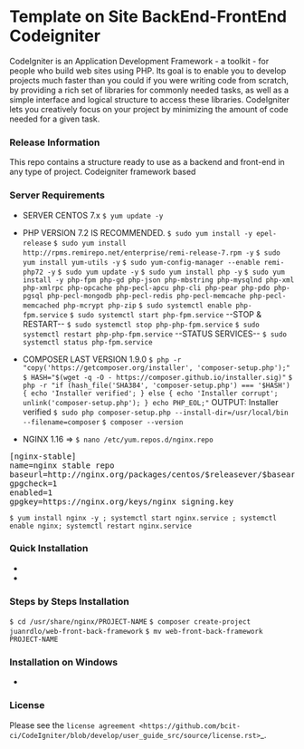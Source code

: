 # Template on Site BackEnd-FrontEnd Codeigniter

CodeIgniter is an Application Development Framework - a toolkit - for people
who build web sites using PHP. Its goal is to enable you to develop projects
much faster than you could if you were writing code from scratch, by providing
a rich set of libraries for commonly needed tasks, as well as a simple
interface and logical structure to access these libraries. CodeIgniter lets
you creatively focus on your project by minimizing the amount of code needed
for a given task.

### Release Information

This repo contains a structure ready to use as a backend and front-end in 
any type of project. Codeigniter framework based

### Server Requirements

- SERVER CENTOS 7.x
`$ yum update -y`

- PHP VERSION 7.2 IS RECOMMENDED.
`$ sudo yum install -y epel-release`
`$ sudo yum install http://rpms.remirepo.net/enterprise/remi-release-7.rpm -y`
`$ sudo yum install yum-utils -y`
`$ sudo yum-config-manager --enable remi-php72 -y`
`$ sudo yum update -y`
`$ sudo yum install php -y`
`$ sudo yum install -y php-fpm php-gd php-json php-mbstring php-mysqlnd php-xml php-xmlrpc php-opcache php-pecl-apcu php-cli php-pear php-pdo php-pgsql php-pecl-mongodb php-pecl-redis php-pecl-memcache php-pecl-memcached php-mcrypt php-zip`
`$ sudo systemctl enable php-fpm.service`
`$ sudo systemctl start php-fpm.service`
--STOP & RESTART--
`$ sudo systemctl stop php-php-fpm.service`
`$ sudo systemctl restart php-php-fpm.service`
--STATUS SERVICES--
`$ sudo systemctl status php-fpm.service`

- COMPOSER LAST VERSION 1.9.0
`$ php -r "copy('https://getcomposer.org/installer', 'composer-setup.php');"`
`$ HASH="$(wget -q -O - https://composer.github.io/installer.sig)"`
`$ php -r "if (hash_file('SHA384', 'composer-setup.php') === '$HASH') { echo 'Installer verified'; } else { echo 'Installer corrupt'; unlink('composer-setup.php'); } echo PHP_EOL;"`
OUTPUT: Installer verified
`$ sudo php composer-setup.php --install-dir=/usr/local/bin --filename=composer`
`$ composer --version`

- NGINX 1.16
=> `$ nano /etc/yum.repos.d/nginx.repo`
<pre>
[nginx-stable]
name=nginx stable repo
baseurl=http://nginx.org/packages/centos/$releasever/$basearch/
gpgcheck=1
enabled=1
gpgkey=https://nginx.org/keys/nginx_signing.key
</pre>
`$ yum install nginx -y ; systemctl start nginx.service ; systemctl enable nginx; systemctl restart nginx.service`

### Quick Installation
-
-

### Steps by Steps Installation

`$ cd /usr/share/nginx/PROJECT-NAME`
`$ composer create-project juanrdlo/web-front-back-framework`
`$ mv web-front-back-framework PROJECT-NAME`

### Installation on Windows

- 

### License

Please see the `license
agreement <https://github.com/bcit-ci/CodeIgniter/blob/develop/user_guide_src/source/license.rst>`_.